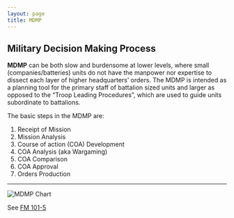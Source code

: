 ```yaml
---
layout: page
title: MDMP
---
```


## Military Decision Making Process

<strong>MDMP</strong> can be both slow and burdensome at lower levels, where small (companies/batteries) units do not have the manpower nor expertise to dissect each layer of higher headquarters’ orders.  The MDMP is intended as a planning tool for the primary staff of battalion sized units and larger as opposed to the “Troop Leading Procedures”, which are used to guide units subordinate to battalions.

The basic steps in the MDMP are:

1. Receipt of Mission
2. Mission Analysis
3. Course of action (COA) Development
4. COA Analysis (aka Wargaming)
5. COA Comparison
6. COA Approval
7. Orders Production

---

![MDMP Chart]({{site.baseurl}}/public/mdmp-chart.jpg)

See [FM 101-5]({{site.baseurl}}/fm101-5.pdf)
